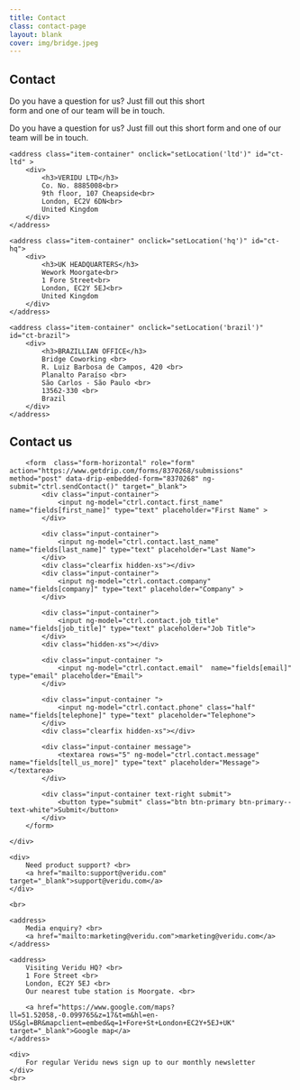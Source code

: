 ```yaml
---
title: Contact
class: contact-page
layout: blank
cover: img/bridge.jpeg
---
```


<section class="contact__landing">
	<div class="contact__body">
		<div class="contact__cover">
			<div class="contact__cover__overlay"></div>
				<div class="map" id="map"></div>
				<div class="contact__cover__contents">
					<div class="page-description">
						<h1>Contact</h1>
						<p>
							Do you have a question for us? Just fill out this short <br>
							form and one of our team will be in touch.
						</p>
					</div>
				</div>
			</div>
		</div>
	</div>
</section>

<section class="contact__welcome__mobile">
	<p>
		Do you have a question for us? Just fill out this short form and one of our team will be in touch.
	</p>
</section>

<section class="veridu-list md-cards">

	<address class="item-container" onclick="setLocation('ltd')" id="ct-ltd" >
		<div>
			<h3>VERIDU LTD</h3>
			Co. No. 8885008<br>
			9th floor, 107 Cheapside<br>
			London, EC2V 6DN<br>
			United Kingdom
		</div>
	</address>

	<address class="item-container" onclick="setLocation('hq')" id="ct-hq">
		<div>
			<h3>UK HEADQUARTERS</h3>
			Wework Moorgate<br>
			1 Fore Street<br>
			London, EC2Y 5EJ<br>
			United Kingdom
		</div>
	</address>

	<address class="item-container" onclick="setLocation('brazil')" id="ct-brazil">
		<div>
			<h3>BRAZILLIAN OFFICE</h3>
			Bridge Coworking <br>
			R. Luiz Barbosa de Campos, 420 <br>
			Planalto Paraíso <br>
			São Carlos - São Paulo <br>
			13562-330 <br>
			Brazil
		</div>
	</address>
</section>


<section class="contact veridu-list">
	<div>
		<h2 class="font-light">Contact us</h2>

		<form  class="form-horizontal" role="form" action="https://www.getdrip.com/forms/8370268/submissions" method="post" data-drip-embedded-form="8370268" ng-submit="ctrl.sendContact()" target="_blank">
			<div class="input-container">
				<input ng-model="ctrl.contact.first_name" name="fields[first_name]" type="text" placeholder="First Name" >
			</div>

			<div class="input-container">
				<input ng-model="ctrl.contact.last_name" name="fields[last_name]" type="text" placeholder="Last Name">
			</div>
			<div class="clearfix hidden-xs"></div>
			<div class="input-container">
				<input ng-model="ctrl.contact.company" name="fields[company]" type="text" placeholder="Company" >
			</div>

			<div class="input-container">
				<input ng-model="ctrl.contact.job_title" name="fields[job_title]" type="text" placeholder="Job Title">
			</div>
			<div class="hidden-xs"></div>

			<div class="input-container ">
				<input ng-model="ctrl.contact.email"  name="fields[email]" type="email" placeholder="Email">
			</div>

			<div class="input-container ">
				<input ng-model="ctrl.contact.phone" class="half"  name="fields[telephone]" type="text" placeholder="Telephone">
			</div>
			<div class="clearfix hidden-xs"></div>

			<div class="input-container message">
				<textarea rows="5" ng-model="ctrl.contact.message" name="fields[tell_us_more]" type="text" placeholder="Message"></textarea>
			</div>

			<div class="input-container text-right submit">
				<button type="submit" class="btn btn-primary btn-primary--text-white">Submit</button>
			</div>
		</form>

	</div>
</section>


<section class="support pure-container">

	<div>
		Need product support? <br>
		<a href="mailto:support@veridu.com" target="_blank">support@veridu.com</a>
	</div>

	<br>

	<address>
		Media enquiry? <br>
        <a href="mailto:marketing@veridu.com">marketing@veridu.com</a>
	</address>

	<address>
		Visiting Veridu HQ? <br>
		1 Fore Street <br>
		London, EC2Y 5EJ <br>
		Our nearest tube station is Moorgate. <br>

		<a href="https://www.google.com/maps?ll=51.52058,-0.099765&z=17&t=m&hl=en-US&gl=BR&mapclient=embed&q=1+Fore+St+London+EC2Y+5EJ+UK" target="_blank">Google map</a>
	</address>

	<div>
		For regular Veridu news sign up to our monthly newsletter
	</div>
	<br>
</section>

<script type="text/javascript">

	function load () {

		var $window = $(window);
		var $cover = $('.contact__cover');
		$cover.css('height', ($window.height() * 0.7));
		$window.resize(function() {
			$cover.css('height', ($window.height() * 0.7));
		});

	}

	document.addEventListener('DOMContentLoaded', load);

</script>


<script type="text/javascript" src="https://maps.googleapis.com/maps/api/js?sensor=false" ></script>
<script >


	var mapOptions  = {
		'hq' : {
			latLng: { lat: 51.5180027, lng: -0.090573 },
			options: {
				center: new google.maps.LatLng({ lat: 51.5180027, lng: -0.090573 }),
				zoom: 15,
				mapTypeId: google.maps.MapTypeId.ROADMAP,
				disableDefaultUI: true
			}
		},
		'ltd' : {
			latLng: { lat: 51.5142235, lng: -0.095689 },
			options : {
				center: new google.maps.LatLng({ lat: 51.5142235, lng: -0.095689 }),
				zoom: 15,
				mapTypeId: google.maps.MapTypeId.ROADMAP,
				disableDefaultUI: true
			}
		},
		'brazil' : {
			latLng: { lat: -22.0082951, lng: -47.9088077 },
			options: {
				center: new google.maps.LatLng({ lat: 22.0082951, lng: -47.9088077 }),
				zoom: 15,
				mapTypeId: google.maps.MapTypeId.ROADMAP,
				disableDefaultUI: true
			}
		}
	};
	function setLocation(office) {
		Map.setCenter(mapOptions[office].latLng);
		$('.item-container').removeClass('animated bounce');
		$('#ct-' + office).addClass('animated bounce');
	}


	var Map = new google.maps.Map(document.getElementById("map"), mapOptions['hq'].options);
	new google.maps.Marker({
		position: mapOptions['hq'].latLng,
		map: Map,
		title: 'Veridu HQ'
	});
	new google.maps.Marker({
		position: mapOptions['ltd'].latLng,
		map: Map,
		title: 'Veridu HQ'
	});
	new google.maps.Marker({
		position: mapOptions['brazil'].latLng,
		map: Map,
		title: 'Veridu HQ'
	});

</script>
